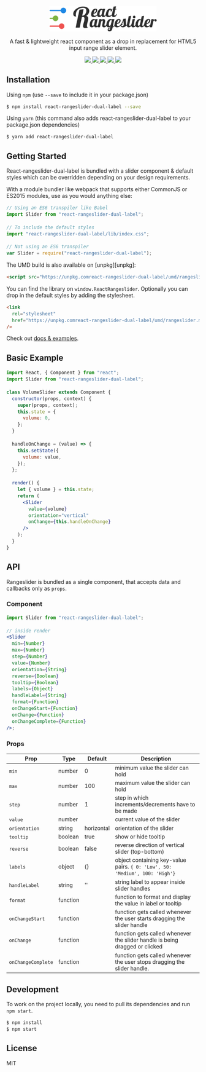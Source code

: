 <p align="center">
  <a href="https://rahulchougule.github.io/react-rangeslider-dual-label/">
    <img alt="react-rangeslider" src="https://github.com/rahulchougule/react-rangeslider-dual-label/blob/master/docs/images/rangeslider_dark.png" width="280">
  </a>
</p>

<p align="center">
  A fast & lightweight react component as a drop in replacement for HTML5 input range slider element.
</p>

<p align="center">
  <a href="https://www.npmjs.org/package/react-rangeslider-dual-label">
    <img src="https://img.shields.io/npm/v/react-rangeslider.svg?style=flat-square">
  </a>
  <a href="https://github.com/rahulchougule/react-rangeslider-dual-label/blob/master/LICENSE">
    <img src="https://img.shields.io/github/license/rahulchougule/react-rangeslider.svg">
  </a>
  <a href="https://travis-ci.org/rahulchougule/react-rangeslider-dual-label">
    <img src="https://api.travis-ci.org/rahulchougule/react-rangeslider.svg">
  </a>
  <a href="http://standardjs.com">
    <img src="https://img.shields.io/badge/code%20style-standard-brightgreen.svg" />
  </a>
  <a href="https://www.npmjs.org/package/react-rangeslider-dual-label">
    <img src="http://img.shields.io/npm/dm/react-rangeslider.svg?style=flat-square">
  </a>
</p>

## Installation

Using `npm` (use `--save` to include it in your package.json)

```bash
$ npm install react-rangeslider-dual-label --save
```

Using `yarn` (this command also adds react-rangeslider-dual-label to your package.json dependencies)

```bash
$ yarn add react-rangeslider-dual-label
```

## Getting Started

React-rangeslider-dual-label is bundled with a slider component & default styles which can be overridden depending on your design requirements.

With a module bundler like webpack that supports either CommonJS or ES2015 modules, use as you would anything else:

```js
// Using an ES6 transpiler like Babel
import Slider from "react-rangeslider-dual-label";

// To include the default styles
import "react-rangeslider-dual-label/lib/index.css";

// Not using an ES6 transpiler
var Slider = require("react-rangeslider-dual-label");
```

The UMD build is also available on [unpkg][unpkg]:

```html
<script src="https://unpkg.comreact-rangeslider-dual-label/umd/rangeslider.min.js"></script>
```

You can find the library on `window.ReactRangeslider`. Optionally you can drop in the default styles by adding the stylesheet.

```html
<link
  rel="stylesheet"
  href="https://unpkg.comreact-rangeslider-dual-label/umd/rangeslider.min.css"
/>
```

Check out [docs & examples](https://rahulchougule.github.ioreact-rangeslider-dual-label).

## Basic Example

```jsx
import React, { Component } from "react";
import Slider from "react-rangeslider-dual-label";

class VolumeSlider extends Component {
  constructor(props, context) {
    super(props, context);
    this.state = {
      volume: 0,
    };
  }

  handleOnChange = (value) => {
    this.setState({
      volume: value,
    });
  };

  render() {
    let { volume } = this.state;
    return (
      <Slider
        value={volume}
        orientation="vertical"
        onChange={this.handleOnChange}
      />
    );
  }
}
```

## API

Rangeslider is bundled as a single component, that accepts data and callbacks only as `props`.

### Component

```jsx
import Slider from "react-rangeslider-dual-label";

// inside render
<Slider
  min={Number}
  max={Number}
  step={Number}
  value={Number}
  orientation={String}
  reverse={Boolean}
  tooltip={Boolean}
  labels={Object}
  handleLabel={String}
  format={Function}
  onChangeStart={Function}
  onChange={Function}
  onChangeComplete={Function}
/>;
```

### Props

| Prop               | Type     | Default    | Description                                                                 |
| ------------------ | -------- | ---------- | --------------------------------------------------------------------------- |
| `min`              | number   | 0          | minimum value the slider can hold                                           |
| `max`              | number   | 100        | maximum value the slider can hold                                           |
| `step`             | number   | 1          | step in which increments/decrements have to be made                         |
| `value`            | number   |            | current value of the slider                                                 |
| `orientation`      | string   | horizontal | orientation of the slider                                                   |
| `tooltip`          | boolean  | true       | show or hide tooltip                                                        |
| `reverse`          | boolean  | false      | reverse direction of vertical slider (top-bottom)                           |
| `labels`           | object   | {}         | object containing key-value pairs. `{ 0: 'Low', 50: 'Medium', 100: 'High'}` |
| `handleLabel`      | string   | ''         | string label to appear inside slider handles                                |
| `format`           | function |            | function to format and display the value in label or tooltip                |
| `onChangeStart`    | function |            | function gets called whenever the user starts dragging the slider handle    |
| `onChange`         | function |            | function gets called whenever the slider handle is being dragged or clicked |
| `onChangeComplete` | function |            | function gets called whenever the user stops dragging the slider handle.    |

## Development

To work on the project locally, you need to pull its dependencies and run `npm start`.

```bash
$ npm install
$ npm start
```

## License

MIT
